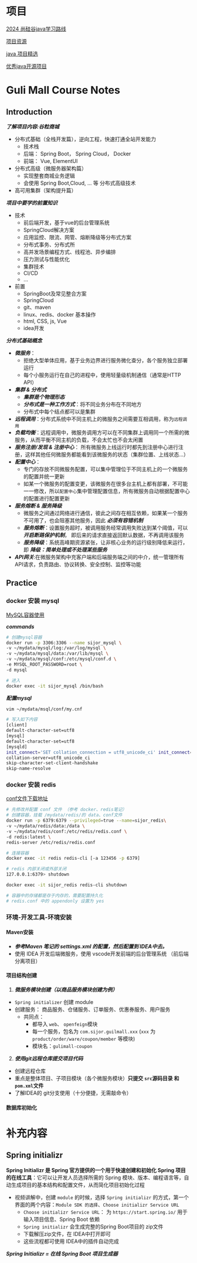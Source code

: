 # 项目
[2024 尚硅谷java学习路线](https://www.bilibili.com/read/cv5216534/)

[项目资源](E:\010-WORKBENCH\GuliMall)

[java 项目精选](https://javaguide.cn/open-source-project/)

[优秀java开源项目](https://www.zhihu.com/question/58476787/answer/3314350408)


# Guli Mall Course Notes
## Introduction
***了解项目内容:谷粒商城***
- 分布式基础（全栈开发篇），逆向工程，快速打通全站开发能力
  - 技术栈
  - 后端： Spring Boot， Spring Cloud， Docker 
  - 前端： Vue, ElementUI
- 分布式高级（微服务器架构篇）
  - 实现整套商城业务逻辑
  - 会使用 Spring Boot,Cloud, ... 等 分布式高级技术
- 高可用集群（架构提升篇）

***项目中要学的前置知识***
- 技术
  - 前后端开发，基于vue的后台管理系统
  - SpringCloud解决方案
  - 应用监控、限流、网管、熔断降级等分布式方案
  - 分布式事务、分布式所
  - 高并发场景编程方式、线程池、异步编排
  - 压力测试与性能优化
  - 集群技术
  - CI/CD
  - ...
- 前置
  - SpringBoot及常见整合方案
  - SpringCloud
  - git、maven
  - linux、redis、docker 基本操作
  - html, CSS, js, Vue
  - idea开发


***分布式基础概念***
- ***微服务***：
  - 拒绝大型单体应用，基于业务边界进行服务微化查分，各个服务独立部署运行
  - 每个小服务运行在自己的进程中，使用轻量级机制通信（通常是HTTP API）
- ***集群 & 分布式***
  - ***集群是个物理形态***
  - ***分布式是一种工作方式***：将不同业务分布在不同地方
  - 分布式中每个结点都可以是集群
- ***远程调用***：分布式系统中不同主机上的微服务之间需要互相调用，称为`远程调用`
- ***负载均衡***：远程调用中，微服务调用方可以在不同集群上调用同一个所需的微服务，从而平衡不同主机的负载，不会太忙也不会太闲置
- ***服务注册/发现 & 注册中心***： 所有微服务上线运行时都先到注册中心进行注册，这样其他任何微服务都能看到该微服务的状态（集群位置、上线状态...）
- ***配置中心***：
  - 专门的存放不同微服务配置，可以集中管理位于不同主机上的一个微服务的配置并统一更新
  - 如某一个微服务的配置变更，该微服务在很多台主机上都有部署，不可能一一修改，所以`配置中心`集中管理配置信息，所有微服务自动根据配置中心的配置进行配置更新
- ***服务熔断 & 服务降级***
  - 微服务之间通过网络进行通信，彼此之间存在相互依赖，如果某一个服务不可用了，也会阻塞其他服务，因此 ***必须有容错机制***
  - ***服务熔断***：设置服务超时，被调用服务经常调用失败达到某个阈值，可以 ***开启断路保护机制***， 即后来的请求直接返回默认数据，不再调用该服务
  - ***服务降级***：系统高峰期资源紧张，让非核心业务的运行级别降低来运行，即 ***降级：简单处理或不处理某些服务***
- ***API网关***:在微服务架构中充客户端和后端服务端之间的中介，统一管理所有API请求，负责路由、协议转换、安全控制、监控等功能

## Practice
### docker 安装 mysql
[MySQL容器使用](https://hub.docker.com/_/mysql)

***commands***
```bash
# 创建mysql容器
docker run -p 3306:3306 --name sijor_mysql \
-v ~/mydata/mysql/log:/var/log/mysql \
-v ~/mydata/mysql/data:/var/lib/mysql \
-v ~/mydata/mysql/conf:/etc/mysql/conf.d \
-e MYSQL_ROOT_PASSWORD=root \
-d mysql

# 进入
docker exec -it sijor_mysql /bin/bash
```

***配置mysql***
```bash
vim ~/mydata/msql/conf/my.cnf

# 写入如下内容
[client]
default-character-set=utf8
[mysql]
default-character-set=utf8
[mysqld]
init_connect='SET collation_connection = utf8_unicode_ci' init_connect='SET NAMES utf8' character-set-server=utf8
collation-server=utf8_unicode_ci
skip-character-set-client-handshake
skip-name-resolve
```

### docker 安装 redis
[conf文件下载地址](https://raw.githubusercontent.com/antirez/redis/4.0/redis.conf)

```bash
# 先修改并配置 conf 文件 （参考 docker、redis笔记）
# 创建容器，挂载 /mydata/redis/的 data、conf文件
docker run -p 6379:6379 --privileged=true --name=sijor_redis\
-v ~/mydata/redis/data:/data \
-v ~/mydata/redis/conf:/etc/redis/redis.conf \
-d redis:latest \
redis-server /etc/redis/redis.conf

# 连接容器
docker exec -it redis redis-cli [-a 123456 -p 6379]

# redis 内部关闭或外部关闭
127.0.0.1:6379> shutdown

docker exec -it sijor_redis redis-cli shutdown

# 容器中的存储都是存于内存的，需要配置持久化
# redis.conf 中的 appendonly 设置为 yes
```

### 环境-开发工具-环境安装
#### Maven安装
- ***参考Maven 笔记的 settings.xml 的配置，然后配置到 IDEA中去。***
- 使用 IDEA 开发后端微服务，使用 vscode开发前端的后台管理系统 （前后端分离项目）


#### 项目结构创建

1. ***微服务模块创建（以商品服务模块创建为例）***
- `Spring initializer` 创建 module
- 创建服务： 商品服务、仓储服务、订单服务、优惠券服务、用户服务
  - 共同点：
    - 都导入 `web`、 `openfeign`模块
    - 每一个服务，包名为 `com.sijor.guilmall.xxx` (`xxx` 为 `product/order/ware/coupon/member` 等模块)
    - 模块名：`gulimall-coupon`


2. ***使用git远程仓库提交项目代码***
- 创建远程仓库
- 重点是整体项目、子项目模块（各个微服务模块）**只提交 `src`源码目录 和 `pom.xml`文件**
- 了解IDEA的 git分支使用（十分便捷，无需敲命令）

#### 数据库初始化








# 补充内容

## Spring initializr

**Spring Initializr 是 Spring 官方提供的一个用于快速创建和初始化 Spring 项目的在线工具**：它可以让开发人员选择所需的 Spring 模块、版本、编程语言等，自动生成项目的基本结构和配置文件，从而简化项目初始化过程

- 视频讲解中，创建 `module` 的时候，选择 `Spring initializr` 的方式，第一个界面的两个内容：`Module SDK 的选择`、`Choose initializr Service URL`
  - `Choose initializr Service URL`： 为 `https://start.spring.io/` 用于输入项目信息、Spring Boot 依赖
  - `Spring initializr` 会生成完整的Spring Boot项目的 zip文件
  - 下载解压zip文件，在 IDEA中打开即可
  - 这些流程都可使用 IDEA中的插件自动完成

***Spring Initializr = 在线 Spring Boot 项目生成器***






